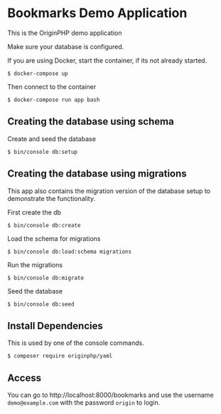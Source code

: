 # Bookmarks Demo Application

This is the OriginPHP demo application

Make sure your database is configured.

If you are using Docker, start the container, if its not already started.

```linux
$ docker-compose up
```

Then connect to the container 

```linux
$ docker-compose run app bash
```

## Creating the database using schema

Create and seed the database

```linux
$ bin/console db:setup
```

## Creating the database using migrations 

This app also contains the migration version of the database setup to demonstrate the functionality.

First create the db

```linux
$ bin/console db:create
```

Load the schema for migrations

```linux
$ bin/console db:load:schema migrations
```

Run the migrations 

```linux
$ bin/console db:migrate
```

Seed the database

```linux
$ bin/console db:seed
```

## Install Dependencies

This is used by one of the console commands.

```linux
$ composer require originphp/yaml
```

## Access

You can go to http://localhost:8000/bookmarks and use the username `demo@example.com` with the password `origin` to login.
